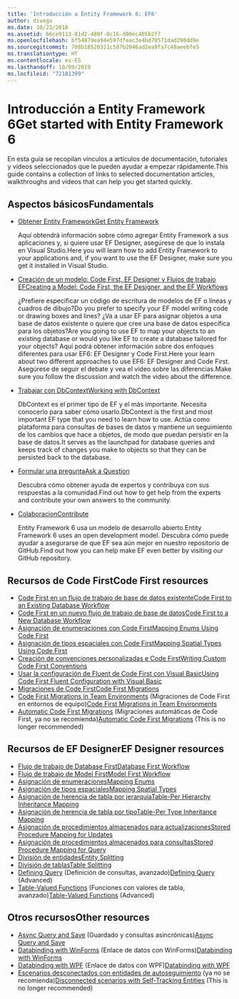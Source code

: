 ```yaml
---
title: 'Introducción a Entity Framework 6: EF6'
author: divega
ms.date: 10/23/2016
ms.assetid: 66ce9113-81d2-480f-8c16-d00ec405b2f7
ms.openlocfilehash: bf54879ea94e597dfeac3e4bd70571dad290dd9e
ms.sourcegitcommit: 708b18520321c587b2046ad2ea9fa7c48aeebfe5
ms.translationtype: HT
ms.contentlocale: es-ES
ms.lasthandoff: 10/09/2019
ms.locfileid: "72181399"
---
```

# <a name="get-started-with-entity-framework-6"></a><span data-ttu-id="00e44-102">Introducción a Entity Framework 6</span><span class="sxs-lookup"><span data-stu-id="00e44-102">Get started with Entity Framework 6</span></span>

<span data-ttu-id="00e44-103">En esta guía se recopilan vínculos a artículos de documentación, tutoriales y vídeos seleccionados que le pueden ayudar a empezar rápidamente.</span><span class="sxs-lookup"><span data-stu-id="00e44-103">This guide contains a collection of links to selected documentation articles, walkthroughs and videos that can help you get started quickly.</span></span>

## <a name="fundamentals"></a><span data-ttu-id="00e44-104">Aspectos básicos</span><span class="sxs-lookup"><span data-stu-id="00e44-104">Fundamentals</span></span>

* [<span data-ttu-id="00e44-105">Obtener Entity Framework</span><span class="sxs-lookup"><span data-stu-id="00e44-105">Get Entity Framework</span></span>](~/ef6/fundamentals/install.md)

  <span data-ttu-id="00e44-106">Aquí obtendrá información sobre cómo agregar Entity Framework a sus aplicaciones y, si quiere usar EF Designer, asegúrese de que lo instala en Visual Studio.</span><span class="sxs-lookup"><span data-stu-id="00e44-106">Here you will learn how to add Entity Framework to your applications and, if you want to use the EF Designer, make sure you get it installed in Visual Studio.</span></span>

* [<span data-ttu-id="00e44-107">Creación de un modelo: Code First, EF Designer y Flujos de trabajo EF</span><span class="sxs-lookup"><span data-stu-id="00e44-107">Creating a Model: Code First, the EF Designer, and the EF Workflows</span></span>](~/ef6/modeling/index.md)

  <span data-ttu-id="00e44-108">¿Prefiere especificar un código de escritura de modelos de EF o líneas y cuadros de dibujo?</span><span class="sxs-lookup"><span data-stu-id="00e44-108">Do you prefer to specify your EF model writing code or drawing boxes and lines?</span></span>
<span data-ttu-id="00e44-109">¿Va a usar EF para asignar objetos a una base de datos existente o quiere que cree una base de datos específica para los objetos?</span><span class="sxs-lookup"><span data-stu-id="00e44-109">Are you going to use EF to map your objects to an existing database or would you like EF to create a database tailored for your objects?</span></span>
<span data-ttu-id="00e44-110">Aquí podrá obtener información sobre dos enfoques diferentes para usar EF6: EF Designer y Code First.</span><span class="sxs-lookup"><span data-stu-id="00e44-110">Here your learn about two different approaches to use EF6: EF Designer and Code First.</span></span>
<span data-ttu-id="00e44-111">Asegúrese de seguir el debate y vea el vídeo sobre las diferencias.</span><span class="sxs-lookup"><span data-stu-id="00e44-111">Make sure you follow the discussion and watch the video about the difference.</span></span>

* [<span data-ttu-id="00e44-112">Trabajar con DbContext</span><span class="sxs-lookup"><span data-stu-id="00e44-112">Working with DbContext</span></span>](~/ef6/fundamentals/working-with-dbcontext.md)

  <span data-ttu-id="00e44-113">DbContext es el primer tipo de EF y el más importante. Necesita conocerlo para saber cómo usarlo.</span><span class="sxs-lookup"><span data-stu-id="00e44-113">DbContext is the first and most important EF type that you need to learn how to use.</span></span> <span data-ttu-id="00e44-114">Actúa como plataforma para consultas de bases de datos y mantiene un seguimiento de los cambios que hace a objetos, de modo que puedan persistir en la base de datos.</span><span class="sxs-lookup"><span data-stu-id="00e44-114">It serves as the launchpad for database queries and keeps track of changes you make to objects so that they can be persisted back to the database.</span></span>

* [<span data-ttu-id="00e44-115">Formular una pregunta</span><span class="sxs-lookup"><span data-stu-id="00e44-115">Ask a Question</span></span>](~/ef6/resources/get-help.md)

  <span data-ttu-id="00e44-116">Descubra cómo obtener ayuda de expertos y contribuya con sus respuestas a la comunidad.</span><span class="sxs-lookup"><span data-stu-id="00e44-116">Find out how to get help from the experts and contribute your own answers to the community.</span></span>

* [<span data-ttu-id="00e44-117">Colaboracion</span><span class="sxs-lookup"><span data-stu-id="00e44-117">Contribute</span></span>](https://github.com/aspnet/EntityFramework6/)

  <span data-ttu-id="00e44-118">Entity Framework 6 usa un modelo de desarrollo abierto.</span><span class="sxs-lookup"><span data-stu-id="00e44-118">Entity Framework 6 uses an open development model.</span></span> <span data-ttu-id="00e44-119">Descubra cómo puede ayudar a asegurarse de que EF sea aún mejor en nuestro repositorio de GitHub.</span><span class="sxs-lookup"><span data-stu-id="00e44-119">Find out how you can help make EF even better by visiting our GitHub repository.</span></span>

## <a name="code-first-resources"></a><span data-ttu-id="00e44-120">Recursos de Code First</span><span class="sxs-lookup"><span data-stu-id="00e44-120">Code First resources</span></span>

  - [<span data-ttu-id="00e44-121">Code First en un flujo de trabajo de base de datos existente</span><span class="sxs-lookup"><span data-stu-id="00e44-121">Code First to an Existing Database Workflow</span></span>](~/ef6/modeling/code-first/workflows/existing-database.md)
  - [<span data-ttu-id="00e44-122">Code First en un nuevo flujo de trabajo de base de datos</span><span class="sxs-lookup"><span data-stu-id="00e44-122">Code First to a New Database Workflow</span></span>](~/ef6/modeling/code-first/workflows/new-database.md)
  - [<span data-ttu-id="00e44-123">Asignación de enumeraciones con Code First</span><span class="sxs-lookup"><span data-stu-id="00e44-123">Mapping Enums Using Code First</span></span>](~/ef6/modeling/code-first/data-types/enums.md)
  - [<span data-ttu-id="00e44-124">Asignación de tipos espaciales con Code First</span><span class="sxs-lookup"><span data-stu-id="00e44-124">Mapping Spatial Types Using Code First</span></span>](~/ef6/modeling/code-first/data-types/spatial.md)
  - [<span data-ttu-id="00e44-125">Creación de convenciones personalizadas e Code First</span><span class="sxs-lookup"><span data-stu-id="00e44-125">Writing Custom Code First Conventions</span></span>](~/ef6/modeling/code-first/conventions/custom.md)
  - [<span data-ttu-id="00e44-126">Usar la configuración de Fluent de Code First con Visual Basic</span><span class="sxs-lookup"><span data-stu-id="00e44-126">Using Code First Fluent Configuration with Visual Basic</span></span>](~/ef6/modeling/code-first/fluent/vb.md)
  - [<span data-ttu-id="00e44-127">Migraciones de Code First</span><span class="sxs-lookup"><span data-stu-id="00e44-127">Code First Migrations</span></span>](~/ef6/modeling/code-first/migrations/index.md)
  - <span data-ttu-id="00e44-128">[Code First Migrations in Team Environments](~/ef6/modeling/code-first/migrations/teams.md) (Migraciones de Code First en entornos de equipo)</span><span class="sxs-lookup"><span data-stu-id="00e44-128">[Code First Migrations in Team Environments](~/ef6/modeling/code-first/migrations/teams.md)</span></span>
  - <span data-ttu-id="00e44-129">[Automatic Code First Migrations](~/ef6/modeling/code-first/migrations/automatic.md) (Migraciones automáticas de Code First, ya no se recomienda)</span><span class="sxs-lookup"><span data-stu-id="00e44-129">[Automatic Code First Migrations](~/ef6/modeling/code-first/migrations/automatic.md) (This is no longer recommended)</span></span>

## <a name="ef-designer-resources"></a><span data-ttu-id="00e44-130">Recursos de EF Designer</span><span class="sxs-lookup"><span data-stu-id="00e44-130">EF Designer resources</span></span>
  - [<span data-ttu-id="00e44-131">Flujo de trabajo de Database First</span><span class="sxs-lookup"><span data-stu-id="00e44-131">Database First Workflow</span></span>](~/ef6/modeling/designer/workflows/database-first.md)
  - [<span data-ttu-id="00e44-132">Flujo de trabajo de Model First</span><span class="sxs-lookup"><span data-stu-id="00e44-132">Model First Workflow</span></span>](~/ef6/modeling/designer/workflows/model-first.md)
  - [<span data-ttu-id="00e44-133">Asignación de enumeraciones</span><span class="sxs-lookup"><span data-stu-id="00e44-133">Mapping Enums</span></span>](~/ef6/modeling/designer/data-types/enums.md)
  - [<span data-ttu-id="00e44-134">Asignación de tipos espaciales</span><span class="sxs-lookup"><span data-stu-id="00e44-134">Mapping Spatial Types</span></span>](~/ef6/modeling/designer/data-types/spatial.md)
  - [<span data-ttu-id="00e44-135">Asignación de herencia de tabla por jerarquía</span><span class="sxs-lookup"><span data-stu-id="00e44-135">Table-Per Hierarchy Inheritance Mapping</span></span>](~/ef6/modeling/designer/inheritance/tph.md)
  - [<span data-ttu-id="00e44-136">Asignación de herencia de tabla por tipo</span><span class="sxs-lookup"><span data-stu-id="00e44-136">Table-Per Type Inheritance Mapping</span></span>](~/ef6/modeling/designer/inheritance/tpt.md)
  - [<span data-ttu-id="00e44-137">Asignación de procedimientos almacenados para actualizaciones</span><span class="sxs-lookup"><span data-stu-id="00e44-137">Stored Procedure Mapping for Updates</span></span>](~/ef6/modeling/designer/stored-procedures/cud.md)
  - [<span data-ttu-id="00e44-138">Asignación de procedimientos almacenados para consultas</span><span class="sxs-lookup"><span data-stu-id="00e44-138">Stored Procedure Mapping for Query</span></span>](~/ef6/modeling/designer/stored-procedures/query.md)
  - [<span data-ttu-id="00e44-139">División de entidades</span><span class="sxs-lookup"><span data-stu-id="00e44-139">Entity Splitting</span></span>](~/ef6/modeling/designer/entity-splitting.md)
  - [<span data-ttu-id="00e44-140">División de tablas</span><span class="sxs-lookup"><span data-stu-id="00e44-140">Table Splitting</span></span>](~/ef6/modeling/designer/table-splitting.md)
  - <span data-ttu-id="00e44-141">[Defining Query](~/ef6/modeling/designer/advanced/defining-query.md) (Definición de consultas, avanzado)</span><span class="sxs-lookup"><span data-stu-id="00e44-141">[Defining Query](~/ef6/modeling/designer/advanced/defining-query.md) (Advanced)</span></span>
  - <span data-ttu-id="00e44-142">[Table-Valued Functions](~/ef6/modeling/designer/advanced/tvfs.md) (Funciones con valores de tabla, avanzado)</span><span class="sxs-lookup"><span data-stu-id="00e44-142">[Table-Valued Functions](~/ef6/modeling/designer/advanced/tvfs.md) (Advanced)</span></span>

## <a name="other-resources"></a><span data-ttu-id="00e44-143">Otros recursos</span><span class="sxs-lookup"><span data-stu-id="00e44-143">Other resources</span></span>
  - <span data-ttu-id="00e44-144">[Async Query and Save](~/ef6/fundamentals/async.md) (Guardado y consultas asincrónicas)</span><span class="sxs-lookup"><span data-stu-id="00e44-144">[Async Query and Save](~/ef6/fundamentals/async.md)</span></span>
  - <span data-ttu-id="00e44-145">[Databinding with WinForms](~/ef6/fundamentals/databinding/winforms.md) (Enlace de datos con WinForms)</span><span class="sxs-lookup"><span data-stu-id="00e44-145">[Databinding with WinForms](~/ef6/fundamentals/databinding/winforms.md)</span></span>
  - <span data-ttu-id="00e44-146">[Databinding with WPF](~/ef6/fundamentals/databinding/wpf.md) (Enlace de datos con WPF)</span><span class="sxs-lookup"><span data-stu-id="00e44-146">[Databinding with WPF](~/ef6/fundamentals/databinding/wpf.md)</span></span>
  - <span data-ttu-id="00e44-147">[Escenarios desconectados con entidades de autoseguimiento](~/ef6/fundamentals/disconnected-entities/self-tracking-entities/walkthrough.md) (ya no se recomienda)</span><span class="sxs-lookup"><span data-stu-id="00e44-147">[Disconnected scenarios with Self-Tracking Entities](~/ef6/fundamentals/disconnected-entities/self-tracking-entities/walkthrough.md) (This is no longer recommended)</span></span>
